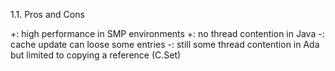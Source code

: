 1.1. Pros and Cons

+: high performance in SMP environments
+: no thread contention in Java
-: cache update can loose some entries
-: still some thread contention in Ada but limited to copying a reference (C.Set)


